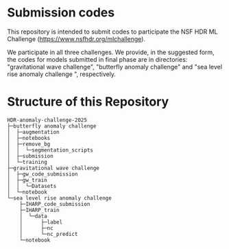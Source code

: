 # Submission codes

This repository is intended to submit codes to participate the NSF HDR ML Challenge (https://www.nsfhdr.org/mlchallenge).

We participate in all three challenges.
We provide, in the suggested form, the codes for models submitted in final phase are in directories: "gravitational wave challenge", "butterfly anomaly challenge" and "sea level rise anomaly challenge
", respectively.

# Structure of this Repository

```
HDR-anomaly-challenge-2025
├─butterfly anomaly challenge
│  ├─augmentation
│  ├─notebooks
│  ├─remove_bg
│  │  └─segmentation_scripts
│  ├─submission
│  └─training
├─gravitational wave challenge
│  ├─gw_code_submission
│  ├─gw_train
│  │  └─Datasets
│  └─notebook
└─sea level rise anomaly challenge
    ├─IHARP_code_submission
    ├─IHARP_train
    │  └─data
    │      ├─label
    │      ├─nc
    │      └─nc_predict
    └─notebook
```
